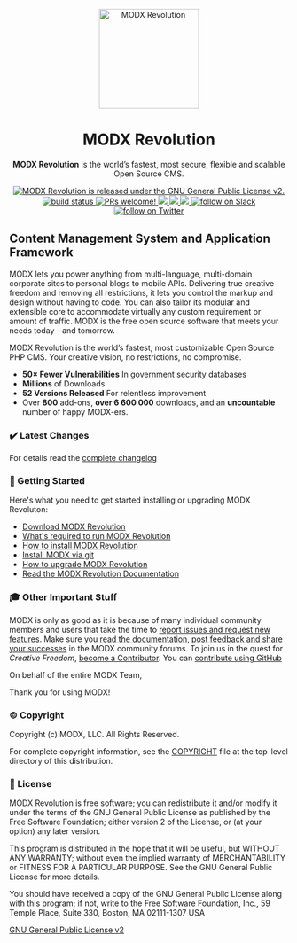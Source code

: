 <p align="center">
  <a href="http://modx.com/">
    <img alt="MODX Revolution" src="https://modx.com/assets/design/css/images/modx-logo-color.svg" width="180" />
  </a>
</p>
<h1 align="center">
  MODX Revolution
</h1>
<p align="center">
  <strong>MODX Revolution</strong> is the world’s fastest, most secure, flexible and scalable Open Source CMS.
</p>
<p align="center">
    <a href="./LICENSE">
      <img src="https://img.shields.io/badge/License-GPL%20v2-blue.svg" alt="MODX Revolution is released under the GNU General Public License v2." />
    </a>
    <a href="https://travis-ci.org/modxcms/revolution">
      <img src="https://travis-ci.org/modxcms/revolution.svg?branch=2.x" alt="build status">
    </a>
    <a href="https://docs.modx.com/community/">
      <img src="https://img.shields.io/badge/PRs-welcome-brightgreen.svg" alt="PRs welcome!" />
    </a>
    <a href="https://github.com/modxcms/revolution/issues" alt="Issues">
      <img src="https://img.shields.io/github/issues-closed/modxcms/revolution.svg" />
    </a>
    <a href="https://github.com/modxcms/revolution/pulls" alt=" Pull requests">
        <img src="https://img.shields.io/github/issues-pr/modxcms/revolution.svg" />
    </a>
    <a href="https://github.com/badges/modxcms/revolution/contributors" alt="Contributors">
      <img src="https://img.shields.io/github/contributors/modxcms/revolution.svg" />
    </a>
    <a href="https://modx.org">
        <img src="https://img.shields.io/badge/chat_in_slack-online-green.svg?longCache=true&style=flat&logo=slack" alt="follow on Slack">
    </a>
    <a href="https://twitter.com/intent/follow?screen_name=modx">
        <img src="https://img.shields.io/twitter/follow/modx.svg?style=social&logo=twitter" alt="follow on Twitter">
    </a>
</p>

## Content Management System and Application Framework

MODX lets you power anything from multi-language, multi-domain corporate sites to personal blogs to mobile APIs. Delivering true creative freedom and removing all restrictions, it lets you control the markup and design without having to code. You can also tailor its modular and extensible core to accommodate virtually any custom requirement or amount of traffic. MODX is the free open source software that meets your needs today—and tomorrow.

MODX Revolution is the world’s fastest, most customizable Open Source PHP CMS. Your creative vision, no restrictions, no compromise.

-   **50× Fewer Vulnerabilities** In government security databases
-   **Millions** of Downloads
-   **52 Versions Released** For relentless improvement
-   Over **800** add-ons, **over 6 600 000** downloads, and an **uncountable** number of happy MODX-ers.

### :heavy_check_mark: Latest Changes

For details read the [complete changelog](./core/docs/changelog.txt 'complete changelog')

### 🚀 Getting Started

Here's what you need to get started installing or upgrading MODX Revoluton:

-   [Download MODX Revolution](http://modx.com/download/ 'Download MODX')
-   [What's required to run MODX Revolution](http://rtfm.modx.com/revolution/2.x/getting-started/server-requirements 'Server Requirements - MODx Revolution 2.x - MODx Documentation')
-   [How to install MODX Revolution](http://rtfm.modx.com/revolution/2.x/getting-started/installation/basic-installation 'Basic Installation - MODx Revolution 2.x - MODx Documentation')
-   [Install MODX via git](http://rtfm.modx.com/revolution/2.x/getting-started/installation/git-installation 'Git Installation - MODx Revolution 2.x - MODx Documentation')
-   [How to upgrade MODX Revolution](http://rtfm.modx.com/revolution/2.x/administering-your-site/upgrading-modx 'Upgrading MODx - MODx Revolution 2.x - MODx Documentation')
-   [Read the MODX Revolution Documentation](http://rtfm.modx.com/revolution/2.x/ 'Home - MODx Revolution 2.x - MODx Documentation')

### 🎓 Other Important Stuff

MODX is only as good as it is because of many individual community members and users that take the time to [report issues and request new features](https://github.com/modxcms/revolution/issues 'MODX Github Issues'). Make sure you [read the documentation](http://rtfm.modx.com/revolution/2.x/ 'Home - MODx Revolution 2.x - MODx Documentation'), [post feedback and share your successes](http://forums.modx.com/board/?board=264 'MODX :: Revolution 2.2') in the MODX community forums. To join us in the quest for _Creative Freedom_, [become a Contributor](http://rtfm.modx.com/community/). You can [contribute using GitHub](http://rtfm.modx.com/community/contribute/using-git-and-github/ 'Contribute to MODX via GitHub')

On behalf of the entire MODX Team,

Thank you for using MODX!

### :copyright: Copyright

Copyright (c) MODX, LLC. All Rights Reserved.

For complete copyright information, see the [COPYRIGHT](./COPYRIGHT 'Copyright') file at the top-level directory of this distribution.

### :memo: License

MODX Revolution is free software; you can redistribute it and/or modify it under the terms of the GNU General Public License as published by the Free Software Foundation; either version 2 of the License, or (at your option) any later version.

This program is distributed in the hope that it will be useful, but WITHOUT ANY WARRANTY; without even the implied warranty of MERCHANTABILITY or FITNESS FOR A PARTICULAR PURPOSE. See the GNU General Public License for more details.

You should have received a copy of the GNU General Public License along with this program; if not, write to the Free Software Foundation, Inc., 59 Temple Place, Suite 330, Boston, MA 02111-1307 USA

[GNU General Public License v2](./LICENSE 'GNU General Public License v2')
